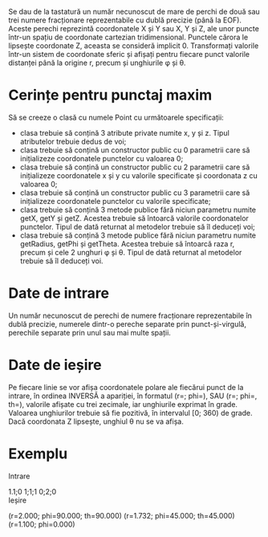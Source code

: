Se dau de la tastatură un număr necunoscut de mare de perchi de două sau trei numere fracționare reprezentabile cu dublă precizie (până la EOF). Aceste perechi reprezintă coordonatele X și Y sau X, Y și Z, ale unor puncte într-un spațiu de coordonate cartezian tridimensional. Punctele cărora le lipsește coordonate Z, aceasta se consideră implicit 0. Transformați valorile într-un sistem de coordonate sferic și afișați pentru fiecare punct valorile distanței până la origine r, precum și unghiurile φ și θ.

# Cerințe pentru punctaj maxim
Să se creeze o clasă cu numele Point cu următoarele specificații:
- clasa trebuie să conțină 3 atribute private numite x, y și z. Tipul atributelor trebuie dedus de voi;
- clasa trebuie să conțină un constructor public cu 0 parametrii care să inițializeze coordonatele punctelor cu valoarea 0;
- clasa trebuie să conțină un constructor public cu 2 parametrii care să inițializeze coordonatele x și y cu valorile specificate și coordonata z cu valoarea 0;
- clasa trebuie să conțină un constructor public cu 3 parametrii care să inițializeze coordonatele punctelor cu valorile specificate;
- clasa trebuie să conțină 3 metode publice fără niciun parametru numite getX, getY și getZ. Acestea trebuie să întoarcă valorile coordonatelor punctelor. Tipul de dată returnat al metodelor trebuie să îl deduceți voi;
- clasa trebuie să conțină 3 metode publice fără niciun parametru numite getRadius, getPhi și getTheta. Acestea trebuie să întoarcă raza r, precum și cele 2 unghuri φ și θ. Tipul de dată returnat al metodelor trebuie să îl deduceți voi.

# Date de intrare 
Un număr necunoscut de perechi de numere fracționare reprezentabile în dublă precizie, numerele dintr-o pereche separate prin punct-și-virgulă, perechile separate prin unul sau mai multe spații.

# Date de ieșire 
Pe fiecare linie se vor afișa coordonatele polare ale fiecărui punct de la intrare, în ordinea INVERSĂ a apariției, în formatul (r=<val>; phi=<val>), SAU (r=<val>; phi=<val>, th=<val>),  valorile afișate cu trei zecimale, iar unghiurile exprimat în grade. Valoarea unghiurilor trebuie să fie pozitivă, în intervalul [0; 360) de grade. Dacă coordonata Z lipsește, unghiul θ nu se va afișa.

# Exemplu
Intrare

1.1;0 1;1;1
0;2;0<br>
Ieșire

(r=2.000; phi=90.000; th=90.000)
(r=1.732; phi=45.000; th=45.000)
(r=1.100; phi=0.000)

